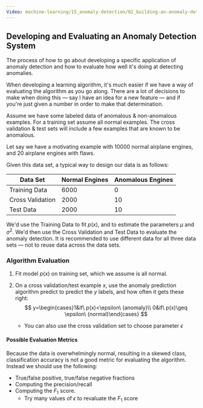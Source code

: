 ```yaml
---
Video: machine-learning/15_anomaly-detection/02_building-an-anomaly-detection-system/01_developing-and-evaluating-an-anomaly-detection-system.mp4
---
```


## Developing and Evaluating an Anomaly Detection System

The process of how to go about developing a specific application of anomaly detection and how to evaluate how well it's doing at detecting anomalies.

When developing a learning algorithm, it's much easier if we have a way of evaluating the algorithm as you go along.  There are a lot of decisions to make when doing this — say I have an idea for a new feature — and if you're just given a number in order to make that determination.

Assume we have some labeled data of anomalous & non-anomalous examples.  For a training set assume all normal examples.  The cross validation & test sets will include a few examples that are known to be anomalous.

Let say we have a motivating example with 10000 normal airplane engines, and 20 airplane engines with flaws.

Given this data set, a typical way to design our data is as follows:

| Data Set         | Normal Engines | Anomalous Engines |
| ---------------- | -------------- | ----------------- |
| Training Data    | 6000           | 0                 |
| Cross Validation | 2000           | 10                |
| Test Data        | 2000           | 10                |

We'd use the Training Data to fit $p(x)$, and to estimate the parameters $\mu$ and $\sigma^2$.  We'd then use the Cross Validation and Test Data to evaluate the anomaly detection. It is recommended to use different data for all three data sets — not to reuse data across the data sets.

### Algorithm Evaluation

1. Fit model $p(x)$ on training set, which we assume is all normal.

2. On a cross validation/test example $x$, use the anomaly prediction algorithm predict to predict the $y$ labels, and how often it gets these right:
   $$
   y=\begin{cases}1&if\  p(x)<\epsilon\ (anomaly)\\ 0&if\  p(x)\geq \epsilon\ (normal)\end{cases}
   $$
   

   * You can also use the cross validation set to choose parameter $\epsilon$

#### Possible Evaluation Metrics

Because the data is overwhelmingly normal, resulting in a skewed class, classification accuracy is not a good metric for evaluating the algorithm. Instead we should use the following:

* True/false positive, true/false negative fractions
* Computing the precision/recall
* Computing the $F_1$ score.
  * Try many values of $\epsilon$ to revaluate the $F_1$ score
